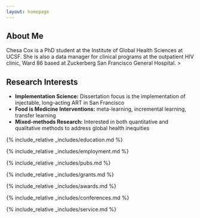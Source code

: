 ```yaml
---
layout: homepage
---
```


## About Me

Chesa Cox is a PhD student at the Institute of Global Health Sciences at UCSF. She is also a data manager for clinical programs at the outpatient HIV clinic, Ward 86 based at Zuckerberg San Francisco General Hospital. >

## Research Interests

- **Implementation Science:** Dissertation focus is the implementation of injectable, long-acting ART in San Francisco
- **Food is Medicine Interventions:** meta-learning, incremental learning, transfer learning
- **Mixed-methods Research:** Interested in both quantitative and qualitative methods to address global health inequities

{% include_relative _includes/education.md %}

{% include_relative _includes/employment.md %}

{% include_relative _includes/pubs.md %}

<!--{% include_relative _includes/art.md %}--> <!-- you can escape this line if you don't have any art examples -->

{% include_relative _includes/grants.md %}

{% include_relative _includes/awards.md %}

{% include_relative _includes/conferences.md %}

{% include_relative _includes/service.md %}
